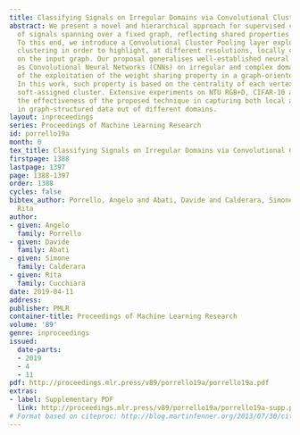 ```yaml
---
title: Classifying Signals on Irregular Domains via Convolutional Cluster Pooling
abstract: We present a novel and hierarchical approach for supervised classification
  of signals spanning over a fixed graph, reflecting shared properties of the dataset.
  To this end, we introduce a Convolutional Cluster Pooling layer exploiting a multi-scale
  clustering in order to highlight, at different resolutions, locally connected regions
  on the input graph. Our proposal generalises well-established neural models such
  as Convolutional Neural Networks (CNNs) on irregular and complex domains, by means
  of the exploitation of the weight sharing property in a graph-oriented architecture.
  In this work, such property is based on the centrality of each vertex within its
  soft-assigned cluster. Extensive experiments on NTU RGB+D, CIFAR-10 and 20NEWS demonstrate
  the effectiveness of the proposed technique in capturing both local and global patterns
  in graph-structured data out of different domains.
layout: inproceedings
series: Proceedings of Machine Learning Research
id: porrello19a
month: 0
tex_title: Classifying Signals on Irregular Domains via Convolutional Cluster Pooling
firstpage: 1388
lastpage: 1397
page: 1388-1397
order: 1388
cycles: false
bibtex_author: Porrello, Angelo and Abati, Davide and Calderara, Simone and Cucchiara,
  Rita
author:
- given: Angelo
  family: Porrello
- given: Davide
  family: Abati
- given: Simone
  family: Calderara
- given: Rita
  family: Cucchiara
date: 2019-04-11
address: 
publisher: PMLR
container-title: Proceedings of Machine Learning Research
volume: '89'
genre: inproceedings
issued:
  date-parts:
  - 2019
  - 4
  - 11
pdf: http://proceedings.mlr.press/v89/porrello19a/porrello19a.pdf
extras:
- label: Supplementary PDF
  link: http://proceedings.mlr.press/v89/porrello19a/porrello19a-supp.pdf
# Format based on citeproc: http://blog.martinfenner.org/2013/07/30/citeproc-yaml-for-bibliographies/
---
```

